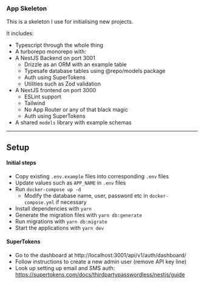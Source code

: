 ### App Skeleton

This is a skeleton I use for initialising new projects.

It includes:

* Typescript through the whole thing
* A turborepo monorepo with:
* A NestJS Backend on port 3001
  - Drizzle as an ORM with an example table
  - Typesafe database tables using @repo/models package
  - Auth using SuperTokens
  - Utilities such as Zod validation
* A NextJS frontend on port 3000
  - ESLint support
  - Tailwind
  - No App Router or any of that black magic
  - Auth using SuperTokens
* A shared `models` library with example schemas

--- 

## Setup

#### Initial steps

* Copy existing `.env.example` files into corresponding `.env` files
* Update values such as `APP_NAME` in `.env` files 
* Run `docker-compose up -d`
  - Modify the database name, user, password etc in `docker-compose.yml` if necessary
* Install dependencies with `yarn`
* Generate the migration files with `yarn db:generate`
* Run migrations with `yarn db:migrate`
* Start the applications with `yarn dev`


#### SuperTokens
* Go to the dashboard at http://localhost:3001/api/v1/auth/dashboard/
* Follow instructions to create a new admin user (remove API key line)
* Look up setting up email and SMS auth: https://supertokens.com/docs/thirdpartypasswordless/nestjs/guide
